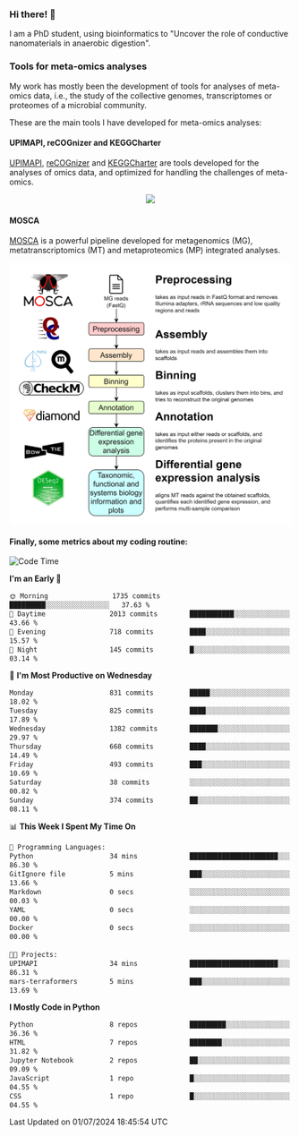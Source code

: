 ### Hi there! 👋

I am a PhD student, using bioinformatics to "Uncover the role of conductive nanomaterials in anaerobic digestion".

### Tools for meta-omics analyses

My work has mostly been the development of tools for analyses of meta-omics data, i.e., the study of the collective genomes, transcriptomes or proteomes of a microbial community.

These are the main tools I have developed for meta-omics analyses:

#### UPIMAPI, reCOGnizer and KEGGCharter

[UPIMAPI](https://github.com/iquasere/UPIMAPI), [reCOGnizer](https://github.com/iquasere/reCOGnizer) and [KEGGCharter](https://github.com/iquasere/KEGGCharter) are tools developed for the analyses of omics data, and optimized for handling the challenges of meta-omics.

<p align="center">
    <img src="assets/annotation_paper.png">
</p>

#### MOSCA

[MOSCA](https://github.com/iquasere/MOSCA) is a powerful pipeline developed for metagenomics (MG), metatranscriptomics (MT) and metaproteomics (MP) integrated analyses.

<p align="center">
    <img src="assets/mosca_workflow.png" align="center" width="700">
</p>


#### Finally, some metrics about my coding routine:

<!--START_SECTION:waka-->
![Code Time](http://img.shields.io/badge/Code%20Time-843%20hrs%2018%20mins-blue)

**I'm an Early 🐤** 

```text
🌞 Morning                1735 commits        █████████░░░░░░░░░░░░░░░░   37.63 % 
🌆 Daytime                2013 commits        ███████████░░░░░░░░░░░░░░   43.66 % 
🌃 Evening                718 commits         ████░░░░░░░░░░░░░░░░░░░░░   15.57 % 
🌙 Night                  145 commits         █░░░░░░░░░░░░░░░░░░░░░░░░   03.14 % 
```
📅 **I'm Most Productive on Wednesday** 

```text
Monday                   831 commits         █████░░░░░░░░░░░░░░░░░░░░   18.02 % 
Tuesday                  825 commits         ████░░░░░░░░░░░░░░░░░░░░░   17.89 % 
Wednesday                1382 commits        ███████░░░░░░░░░░░░░░░░░░   29.97 % 
Thursday                 668 commits         ████░░░░░░░░░░░░░░░░░░░░░   14.49 % 
Friday                   493 commits         ███░░░░░░░░░░░░░░░░░░░░░░   10.69 % 
Saturday                 38 commits          ░░░░░░░░░░░░░░░░░░░░░░░░░   00.82 % 
Sunday                   374 commits         ██░░░░░░░░░░░░░░░░░░░░░░░   08.11 % 
```


📊 **This Week I Spent My Time On** 

```text
💬 Programming Languages: 
Python                   34 mins             ██████████████████████░░░   86.30 % 
GitIgnore file           5 mins              ███░░░░░░░░░░░░░░░░░░░░░░   13.66 % 
Markdown                 0 secs              ░░░░░░░░░░░░░░░░░░░░░░░░░   00.03 % 
YAML                     0 secs              ░░░░░░░░░░░░░░░░░░░░░░░░░   00.00 % 
Docker                   0 secs              ░░░░░░░░░░░░░░░░░░░░░░░░░   00.00 % 

🐱‍💻 Projects: 
UPIMAPI                  34 mins             ██████████████████████░░░   86.31 % 
mars-terraformers        5 mins              ███░░░░░░░░░░░░░░░░░░░░░░   13.69 % 
```

**I Mostly Code in Python** 

```text
Python                   8 repos             █████████░░░░░░░░░░░░░░░░   36.36 % 
HTML                     7 repos             ████████░░░░░░░░░░░░░░░░░   31.82 % 
Jupyter Notebook         2 repos             ██░░░░░░░░░░░░░░░░░░░░░░░   09.09 % 
JavaScript               1 repo              █░░░░░░░░░░░░░░░░░░░░░░░░   04.55 % 
CSS                      1 repo              █░░░░░░░░░░░░░░░░░░░░░░░░   04.55 % 
```




 Last Updated on 01/07/2024 18:45:54 UTC
<!--END_SECTION:waka-->
